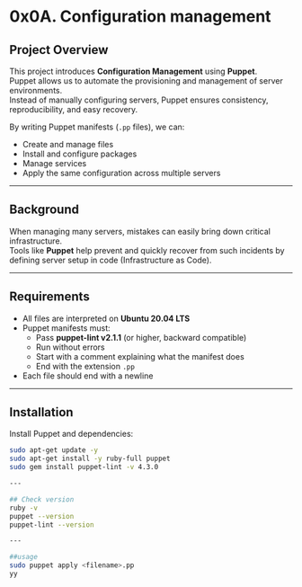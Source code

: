 # 0x0A. Configuration management

## Project Overview
This project introduces **Configuration Management** using **Puppet**.  
Puppet allows us to automate the provisioning and management of server environments.  
Instead of manually configuring servers, Puppet ensures consistency, reproducibility, and easy recovery.

By writing Puppet manifests (`.pp` files), we can:
- Create and manage files
- Install and configure packages
- Manage services
- Apply the same configuration across multiple servers

---

## Background
When managing many servers, mistakes can easily bring down critical infrastructure.  
Tools like **Puppet** help prevent and quickly recover from such incidents by defining server setup in code (Infrastructure as Code).

---

## Requirements
- All files are interpreted on **Ubuntu 20.04 LTS**
- Puppet manifests must:
  - Pass **puppet-lint v2.1.1** (or higher, backward compatible)
  - Run without errors
  - Start with a comment explaining what the manifest does
  - End with the extension `.pp`
- Each file should end with a newline

---

## Installation
Install Puppet and dependencies:

```bash
sudo apt-get update -y
sudo apt-get install -y ruby-full puppet
sudo gem install puppet-lint -v 4.3.0

---

## Check version
ruby -v
puppet --version
puppet-lint --version

---

##usage
sudo puppet apply <filename>.pp
yy
